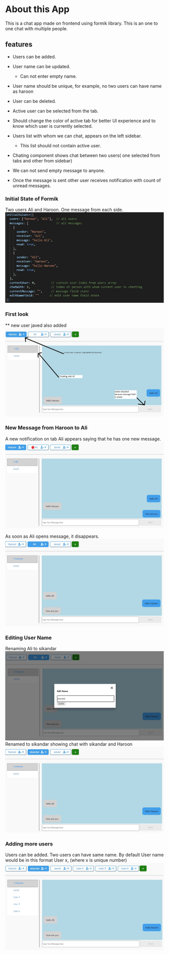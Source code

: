 # About this App

This is a chat app made on frontend using formik library. This is an one to one chat with multiple people.

## features
-  Users can be added.
-  User name can be updated.
	- Can not enter empty name.
-	 User name should be unique, for example, no two users can have name as haroon
-   User can be deleted.
-  Active user can be selected from the tab.
- Should change the color of active tab for better UI experience and to know which user is currently selected.
-  Users list with whom we can chat, appears on the left sidebar.
	- This list should not contain active user.
- Chating component shows chat between two users( one selected from tabs and other from sidebar)

- We can not send empty message to anyone.
- Once the message is sent other user receives notification with count of unread messages.


### Initial State of Formik
Two users Ali and Haroon. One message from each side.
![alt text](https://github.com/mharoonj/pics/blob/master/Initial%20state.JPG?raw=true)

### First look
** new user javed also added
![alt text](https://github.com/mharoonj/pics/blob/master/initial.JPG?raw=true)



### New Message from Haroon to Ali
A new notification on tab Ali appears saying that he has one new message.
![alt text](https://github.com/mharoonj/pics/blob/master/notification-on-new-msg.JPG?raw=true)

As soon as Ali opens message, it disappears.
![alt text](https://github.com/mharoonj/pics/blob/master/notification%20gone%20when%20read.JPG?raw=true)

### Editing User Name
Renaming Ali to sikandar
![alt text](https://github.com/mharoonj/pics/blob/master/renaming%20to%20sikandar.JPG?raw=true)
Renamed to sikandar
showing chat with sikandar and Haroon
![alt text](https://github.com/mharoonj/pics/blob/master/renamed%20to%20sikandar.JPG?raw=true)

### Adding more users
Users can be added. Two users can have same name.  By default User name would be in this format User x, (where x is unique number)
![alt text](https://github.com/mharoonj/pics/blob/master/adding%20more%20users.JPG?raw=true)






